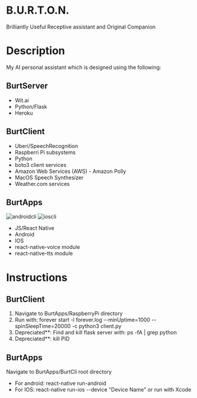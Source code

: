 # B.U.R.T.O.N.
Brilliantly Useful Receptive assistant and Original Companion

# Description
My AI personal assistant which is designed using the following:

## BurtServer
- Wit.ai
- Python/Flask
- Heroku

## BurtClient
- Uberi/SpeechRecognition
- Raspberri Pi subsystems
- Python
- boto3 client services
- Amazon Web Services (AWS) - Amazon Polly
- MacOS Speech Synthesizer
- Weather.com services

## BurtApps
![androidcli](https://user-images.githubusercontent.com/12876643/32029177-ae3de55c-b9a7-11e7-95c5-33f998b2d42e.jpg)
![ioscli](https://user-images.githubusercontent.com/12876643/32029194-c927957a-b9a7-11e7-96a8-8ec647f74751.jpg)
- JS/React Native
- Android
- IOS
- react-native-voice module
- react-native-tts module

# Instructions

## BurtClient
1) Navigate to BurtApps/RaspberryPi directory
2) Run with: forever start -l forever.log --minUptime=1000 --spinSleepTime=20000 -c python3 client.py 
3) Depreciated**: Find and kill flask server with: ps -fA | grep python
4) Depreciated**: kill PID

## BurtApps
Navigate to BurtApps/BurtCli root directory
- For android: react-native run-android
- For IOS: react-native run-ios --device "Device Name" or run with Xcode
